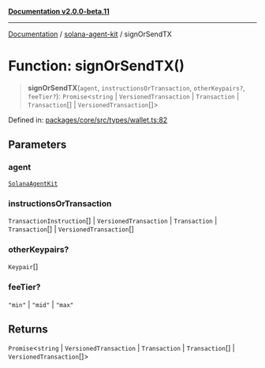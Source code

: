 [**Documentation v2.0.0-beta.11**](../../README.md)

***

[Documentation](../../README.md) / [solana-agent-kit](../README.md) / signOrSendTX

# Function: signOrSendTX()

> **signOrSendTX**(`agent`, `instructionsOrTransaction`, `otherKeypairs?`, `feeTier?`): `Promise`\<`string` \| `VersionedTransaction` \| `Transaction` \| `Transaction`[] \| `VersionedTransaction`[]\>

Defined in: [packages/core/src/types/wallet.ts:82](https://github.com/michaelessiet/solana-agent-kit/blob/d01565d8314c89261231d701336a71dcba5f4bf6/packages/core/src/types/wallet.ts#L82)

## Parameters

### agent

[`SolanaAgentKit`](../classes/SolanaAgentKit.md)

### instructionsOrTransaction

`TransactionInstruction`[] | `VersionedTransaction` | `Transaction` | `Transaction`[] | `VersionedTransaction`[]

### otherKeypairs?

`Keypair`[]

### feeTier?

`"min"` | `"mid"` | `"max"`

## Returns

`Promise`\<`string` \| `VersionedTransaction` \| `Transaction` \| `Transaction`[] \| `VersionedTransaction`[]\>
